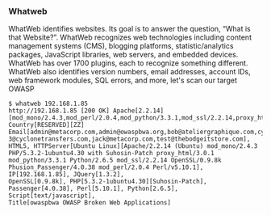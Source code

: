 ### Whatweb

WhatWeb identifies websites. Its goal is to answer the question, “What is that Website?”. WhatWeb recognizes web technologies including content management systems (CMS), blogging platforms, statistic/analytics packages, JavaScript libraries, web servers, and embedded devices. WhatWeb has over 1700 plugins, each to recognize something different. WhatWeb also identifies version numbers, email addresses, account IDs, web framework modules, SQL errors, and more, let's scan our target OWASP

    $ whatweb 192.168.1.85
    http://192.168.1.85 [200 OK] Apache[2.2.14][mod_mono/2.4.3,mod_perl/2.0.4,mod_python/3.3.1,mod_ssl/2.2.14,proxy_html/3.0.1], Country[RESERVED][ZZ]
    Email[admin@metacorp.com,admin@owaspbwa.org,bob@ateliergraphique.com,cycloneuser-3@cyclonetransfers.com,jack@metacorp.com,test@thebodgeitstore.com],
    HTML5, HTTPServer[Ubuntu Linux][Apache/2.2.14 (Ubuntu) mod_mono/2.4.3 		PHP/5.3.2-1ubuntu4.30 with Suhosin-Patch proxy_html/3.0.1 mod_python/3.3.1 Python/2.6.5 mod_ssl/2.2.14 OpenSSL/0.9.8k Phusion_Passenger/4.0.38 mod_perl/2.0.4 Perl/v5.10.1], IP[192.168.1.85], JQuery[1.3.2],
    OpenSSL[0.9.8k], PHP[5.3.2-1ubuntu4.30][Suhosin-Patch], Passenger[4.0.38], Perl[5.10.1], Python[2.6.5], Script[text/javascript],
    Title[owaspbwa OWASP Broken Web Applications]
